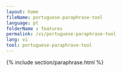 ```yaml
---
layout: home
fileName: portuguese-paraphrase-tool
language: pt
folderName : features
permalink: /vi/portuguese-paraphrase-tool
lang: vi
tool: portuguese-paraphrase-tool
---
```

{% include section/paraphrase.html %}